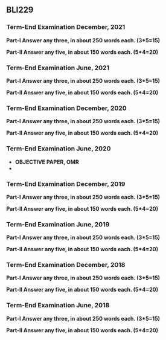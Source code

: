 ## BLI229
### Term-End Examination December, 2021
**Part-I Answer any three, in about 250 words each. (3*5=15)**

**Part-II Answer any five, in about 150 words each. (5*4=20)**

### Term-End Examination June, 2021
**Part-I Answer any three, in about 250 words each. (3*5=15)**

**Part-II Answer any five, in about 150 words each. (5*4=20)**
### Term-End Examination December, 2020
**Part-I Answer any three, in about 250 words each. (3*5=15)**

**Part-II Answer any five, in about 150 words each. (5*4=20)**

### Term-End Examination June, 2020

- **OBJECTIVE PAPER, OMR**
- 
### Term-End Examination December, 2019
**Part-I Answer any three, in about 250 words each. (3*5=15)**

**Part-II Answer any five, in about 150 words each. (5*4=20)**
### Term-End Examination June, 2019
**Part-I Answer any three, in about 250 words each. (3*5=15)**

**Part-II Answer any five, in about 150 words each. (5*4=20)**
### Term-End Examination December, 2018
**Part-I Answer any three, in about 250 words each. (3*5=15)**

**Part-II Answer any five, in about 150 words each. (5*4=20)**

### Term-End Examination June, 2018
**Part-I Answer any three, in about 250 words each. (3*5=15)**

**Part-II Answer any five, in about 150 words each. (5*4=20)**










